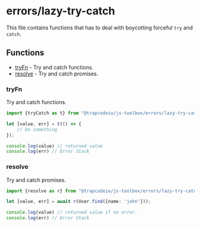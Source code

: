# errors/lazy-try-catch

This file contains functions that has to deal with boycotting forceful `try` and `catch`.

## Functions

- [tryFn](#tryfn) - Try and catch functions.
- [resolve](#resolve) - Try and catch promises.

### tryFn

Try and catch functions.

```ts
import {tryCatch as t} from "@trapcodeio/js-toolbox/errors/lazy-try-catch";

let [value, err] = t(() => {
    // Do something
});

console.log(value) // returned value
console.log(err) // Error Stack
```

### resolve

Try and catch promises.

```ts
import {resolve as r} from "@trapcodeio/js-toolbox/errors/lazy-try-catch";

let [value, err] = await r(User.find({name: 'john'}));

console.log(value) // returned value if no error.
console.log(err) // Error Stack
```

